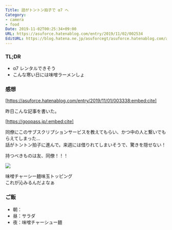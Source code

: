 ```yaml
---
Title: 話がトントン拍子で α7 へ
Category:
- camera
- food
Date: 2019-11-02T00:25:34+09:00
URL: https://asuforce.hatenablog.com/entry/2019/11/02/002534
EditURL: https://blog.hatena.ne.jp/asuforcegt/asuforce.hatenablog.com/atom/entry/26006613459211583
---
```


### TL;DR

- α7 レンタルできそう
- こんな寒い日には味噌ラーメンしょ

###  感想

[https://asuforce.hatenablog.com/entry/2019/11/01/003338:embed:cite]

昨日こんな記事を書いた。

[https://goopass.jp/:embed:cite]

同僚にこのサブスクリプションサービスを教えてもらい、かつ中の人と繋いでもらえてしまった...  
話がトントン拍子に進んで。来週には借りれてしまいそうで、驚きを隠せない！

持つべきものは友、同僚！！！

<span itemtype="http://schema.org/Photograph" itemscope="itemscope"><img class="magnifiable" src="https://cdn-ak.f.st-hatena.com/images/fotolife/a/asuforcegt/20200807/20200807140632.jpg" itemprop="image"></span>

味噌チャーシー麺味玉トッピング  
これが沁みるんだよなぁ

### ご飯

- 朝：
- 昼：サラダ
- 夜：味噌チャーシュー麺



